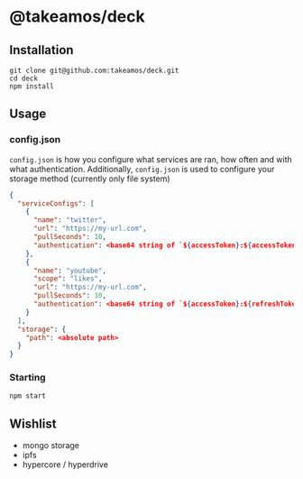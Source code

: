 # @takeamos/deck

## Installation

```
git clone git@github.com:takeamos/deck.git
cd deck
npm install
```

## Usage

### config.json

`config.json` is how you configure what services are ran, how often and with what authentication. Additionally, `config.json` is used to configure your storage method (currently only file system)

```json
{
  "serviceConfigs": [
    {
      "name": "twitter",
      "url": "https://my-url.com",
      "pullSeconds": 10,
      "authentication": <base64 string of `${accessToken}:${accessTokenSecret}`
    },
    {
      "name": "youtube",
      "scope": "likes",
      "url": "https://my-url.com",
      "pullSeconds": 10,
      "authentication": <base64 string of `${accessToken}:${refreshToken}`
    }
  ],
  "storage": {
    "path": <absolute path>
  }
}
```

### Starting

`npm start`

## Wishlist

- mongo storage
- ipfs
- hypercore / hyperdrive
